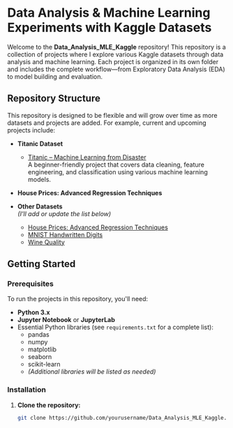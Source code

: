 # Data Analysis & Machine Learning Experiments with Kaggle Datasets

Welcome to the **Data_Analysis_MLE_Kaggle** repository! This repository is a collection of projects where I explore various Kaggle datasets through data analysis and machine learning. Each project is organized in its own folder and includes the complete workflow—from Exploratory Data Analysis (EDA) to model building and evaluation.

## Repository Structure

This repository is designed to be flexible and will grow over time as more datasets and projects are added. For example, current and upcoming projects include:

- **Titanic Dataset**  
  - [Titanic – Machine Learning from Disaster](https://www.kaggle.com/c/titanic)  
  A beginner-friendly project that covers data cleaning, feature engineering, and classification using various machine learning models.

- **House Prices: Advanced Regression Techniques**

- **Other Datasets**  
  *(I'll add or update the list below)*
  - [House Prices: Advanced Regression Techniques](https://www.kaggle.com/c/house-prices-advanced-regression-techniques)
  - [MNIST Handwritten Digits](https://www.kaggle.com/c/digit-recognizer)
  - [Wine Quality](https://www.kaggle.com/uciml/red-wine-quality-cortez-et-al-2009)

## Getting Started

### Prerequisites

To run the projects in this repository, you'll need:
- **Python 3.x**
- **Jupyter Notebook** or **JupyterLab**
- Essential Python libraries (see `requirements.txt` for a complete list):
  - pandas
  - numpy
  - matplotlib
  - seaborn
  - scikit-learn
  - *(Additional libraries will be listed as needed)*

### Installation

1. **Clone the repository:**
   ```bash
   git clone https://github.com/yourusername/Data_Analysis_MLE_Kaggle.git
